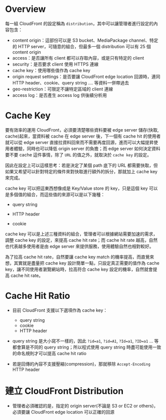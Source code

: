 
Overview
========

每一組 CloudFront 的設定稱為 `distribution`，其中可以讓管理者進行設定的內容包含：

- content origin：這部份可以是 S3 bucket、MediaPackage channel、特定的 HTTP server，可隨意的組合，但最多一個 distribution 可以有 25 個 content origin
- access：是否讓所有 client 都可以存取內容，或是只有特定的 client
- security：是否要求 client 使用 HTTPS 連線
- cache key：使用哪些值作為 cache key
- origin request settings：是否要讓 CloudFront edge location 回源時，連同 HTTP header、cookie、query string .... 等資料一併帶過去
- geo-restriction：可限定不讓特定區域的 client 連線
- access log：是否產生 access log 供後續分析用



Cache Key
=========

要有效率的運用 CloudFront，必須要清楚哪些資料要被 edge server 儲存(快取, cache)起來，當資料被 cache 在 edge server 後，下一個有 cache hit 的使用者就可以從 edge server 直接拉資料回來而不需要再度回源，進而可以大幅提昇使用者體驗，同時也可以降低 origin server 的負擔；而 edge server 如何決定資料要不要 cache 這件事情，除了 `URL` 的值之外，就取決於 `cache key` 的設定。

因此在設定上可以這樣思考：若是決定了某個 path 底下的 URL 都需要快取，但如果又希望可以針對特定的條件來對快取進行額外的拆分，那就加上 cache key 來完成。

cache key 可以把這東西想像成是 Key/Value store 的 key，只是這個 key 可以是多個值的組合，而這些值的來源可以是以下幾種：

- query string

- HTTP header

- cookie

cache key 可以是上述三種資料的組合，管理者可以根據網站需要加速的需求，調整 cache key 的設定，來提高 cache hit rate；而 cache hit rate 越高，自然也代表越多使用者是由 edge server 來提供服務，使用體驗自然也相對較好。

為了拉高 cache hit rate，自然要讓 cache key match 的機率提高，而直覺來想，其實就是盡量把 cache key 設計簡單一點，只設定真正需要的值作為 cache key，讓不同使用者瀏覽網站時，拉高符合 cache key 設定的機率，自然就會提高 cache hit rate。


Cache Hit Ratio
===============

- 目前 CloudFront 支援以下選項作為 cache key：
  - query string
  - cookie
  - HTTP header

- query string 是大小寫不一樣的，因此 `?id=a1`, `?id=A1`, `?Id=a1`, `?ID=a1` ... 等都會算是不同的 query string；所以程式使用 query string 時盡可能使用一致的命名規則才可以提高 cache hit ratio

- 若是回傳的內容不支援壓縮(compression)，那就移除 `Accept-Encoding` HTTP header


建立 CloudFront Distribution
============================

- 管理者必須確認的是，指定的 origin server(不論是 S3 or EC2 or others)，必須要讓 CloudFront edge location 可以正確的回源